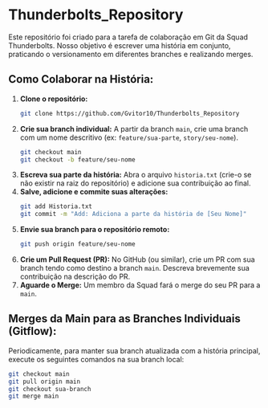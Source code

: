 # Thunderbolts_Repository

Este repositório foi criado para a tarefa de colaboração em Git da Squad Thunderbolts. Nosso objetivo é escrever uma história em conjunto, praticando o versionamento em diferentes branches e realizando merges.

## Como Colaborar na História:

1.  **Clone o repositório:**
    ```bash
    git clone https://github.com/Gvitor10/Thunderbolts_Repository
    ```
2.  **Crie sua branch individual:** A partir da branch `main`, crie uma branch com um nome descritivo (ex: `feature/sua-parte`, `story/seu-nome`).
    ```bash
    git checkout main
    git checkout -b feature/seu-nome
    ```
3.  **Escreva sua parte da história:** Abra o arquivo `historia.txt` (crie-o se não existir na raiz do repositório) e adicione sua contribuição ao final.
4.  **Salve, adicione e commite suas alterações:**
    ```bash
    git add Historia.txt
    git commit -m "Add: Adiciona a parte da história de [Seu Nome]"
    ```
5.  **Envie sua branch para o repositório remoto:**
    ```bash
    git push origin feature/seu-nome
    ```
6.  **Crie um Pull Request (PR):** No GitHub (ou similar), crie um PR com sua branch tendo como destino a branch `main`. Descreva brevemente sua contribuição na descrição do PR.
7.  **Aguarde o Merge:** Um membro da Squad fará o merge do seu PR para a `main`.

## Merges da Main para as Branches Individuais (Gitflow):

Periodicamente, para manter sua branch atualizada com a história principal, execute os seguintes comandos na sua branch local:

```bash
git checkout main
git pull origin main
git checkout sua-branch
git merge main
